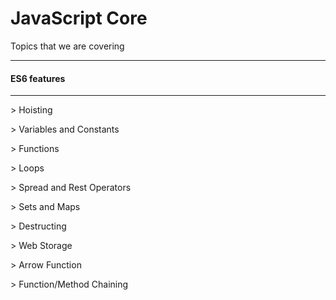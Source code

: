 <h1>JavaScript Core</h1>

<p> Topics that we are covering </p>

<hr>
<h4>ES6 features</h4>
<hr>
<p> > Hoisting</p>
<p> > Variables and Constants</p>
<p> > Functions</p>
<p> > Loops </p>
<p> > Spread and Rest Operators</p>
<p> > Sets and Maps</p>
<p> > Destructing</p>
<p> > Web Storage</p>
<p> > Arrow Function</p>
<p> > Function/Method Chaining</p>